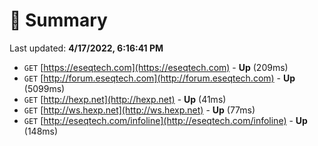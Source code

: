 # 📖 Summary
Last updated: **4/17/2022, 6:16:41 PM**

- `GET` [https://eseqtech.com](https://eseqtech.com) - **Up** (209ms)
- `GET` [http://forum.eseqtech.com](http://forum.eseqtech.com) - **Up** (5099ms)
- `GET` [http://hexp.net](http://hexp.net) - **Up** (41ms)
- `GET` [http://ws.hexp.net](http://ws.hexp.net) - **Up** (77ms)
- `GET` [http://eseqtech.com/infoline](http://eseqtech.com/infoline) - **Up** (148ms)
